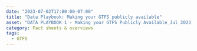 ```yaml
---
date: "2023-07-02T17:00:00-07:00"
title: "Data Playbook: Making your GTFS publicly available"
asset: "DATA PLAYBOOK 1 - Making your GTFS Publicly Available_Jul 2023.pdf"
category: Fact sheets & overviews
tags:
  - GTFS
---
```


